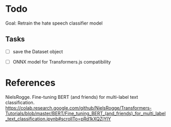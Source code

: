 # Todo

Goal: Retrain the hate speech classifier model

## Tasks

- [ ] save the Dataset object
- [ ] ONNX model for Transformers.js compatibility


# References

NielsRogge. Fine-tuning BERT (and friends) for multi-label text classification. https://colab.research.google.com/github/NielsRogge/Transformers-Tutorials/blob/master/BERT/Fine_tuning_BERT_(and_friends)_for_multi_label_text_classification.ipynb#scrollTo=pRd1kXQZjYIY